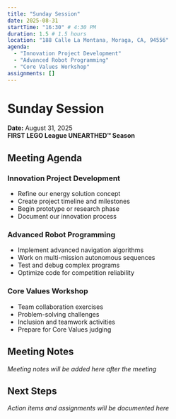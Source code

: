 ```yaml
---
title: "Sunday Session"
date: 2025-08-31
startTime: "16:30" # 4:30 PM
duration: 1.5 # 1.5 hours
location: "188 Calle La Montana, Moraga, CA, 94556"
agenda:
  - "Innovation Project Development"
  - "Advanced Robot Programming"
  - "Core Values Workshop"
assignments: []
---
```


# Sunday Session
**Date:** August 31, 2025  
**FIRST LEGO League UNEARTHED™ Season**

## Meeting Agenda

### Innovation Project Development
- Refine our energy solution concept
- Create project timeline and milestones
- Begin prototype or research phase
- Document our innovation process

### Advanced Robot Programming
- Implement advanced navigation algorithms
- Work on multi-mission autonomous sequences
- Test and debug complex programs
- Optimize code for competition reliability

### Core Values Workshop
- Team collaboration exercises
- Problem-solving challenges
- Inclusion and teamwork activities
- Prepare for Core Values judging

## Meeting Notes

*Meeting notes will be added here after the meeting*

## Next Steps

*Action items and assignments will be documented here*